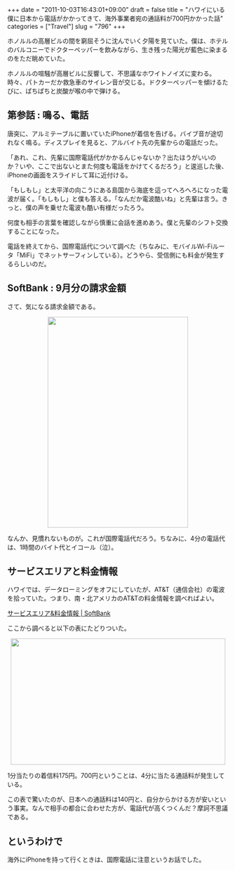+++
date = "2011-10-03T16:43:01+09:00"
draft = false
title = "ハワイにいる僕に日本から電話がかかってきて、海外事業者宛の通話料が700円かかった話"
categories = ["Travel"]
slug = "796"
+++

ホノルルの高層ビルの間を窮屈そうに沈んでいく夕陽を見ていた。僕は、ホテルのバルコニーでドクターペッパーを飲みながら、生き残った陽光が藍色に染まるのをただ眺めていた。

ホノルルの喧騒が高層ビルに反響して、不思議なホワイトノイズに変わる。時々、パトカーだか救急車のサイレン音が交じる。ドクターペッパーを傾けるたびに、ぱちぱちと炭酸が喉の中で弾ける。

<h2>第参話 : 鳴る、電話</h2>

唐突に、アルミテーブルに置いていたiPhoneが着信を告げる。バイブ音が途切れなく鳴る。ディスプレイを見ると、アルバイト先の先輩からの電話だった。

「あれ、これ、先輩に国際電話代がかかるんじゃないか？出たほうがいいのか？いや、ここで出ないとまた何度も電話をかけてくるだろう」と逡巡した後、iPhoneの画面をスライドして耳に近付ける。

「もしもし」と太平洋の向こうにある島国から海底を這ってへろへろになった電波が届く。「もしもし」と僕も答える。「なんだか電波酷いね」と先輩は言う。きっと、僕の声を乗せた電波も酷い有様だったろう。

何度も相手の言葉を確認しながら慎重に会話を進めあう。僕と先輩のシフト交換することになった。

電話を終えてから、国際電話代について調べた（ちなみに、モバイルWi-Fiルータ「MiFi」でネットサーフィンしている）。どうやら、受信側にも料金が発生するらしいのだ。

<h2>SoftBank : 9月分の請求金額</h2>

さて、気になる請求金額である。

<img style="display:block; margin-left:auto; margin-right:auto;" src="/images/2011/10/0796_1.png" border="0" width="320" height="479" />

なんか、見慣れないものが。これが国際電話代だろう。ちなみに、4分の電話代は、1時間のバイト代とイコール（泣）。

<h2>サービスエリアと料金情報</h2>

ハワイでは、データローミングをオフにしていたが、AT&T（通信会社）の電波を拾っていた。つまり、南・北アメリカのAT&Tの料金情報を調べればよい。

<a href="http://mb.softbank.jp/mb/international/roaming/area_price/" target="_blank">サービスエリア&料金情報 | SoftBank</a>

ここから調べると以下の表にたどりついた。

<img style="display:block; margin-left:auto; margin-right:auto;" src="/images/2011/10/0796_2.jpg" border="0" width="489" height="287" />

1分当たりの着信料175円。700円ということは、4分に当たる通話料が発生している。

この表で驚いたのが、日本への通話料は140円と、自分からかける方が安いという事実。なんで相手の都合に合わせた方が、電話代が高くつくんだ？摩訶不思議である。

<h2>というわけで</h2>

海外にiPhoneを持って行くときは、国際電話に注意というお話でした。
